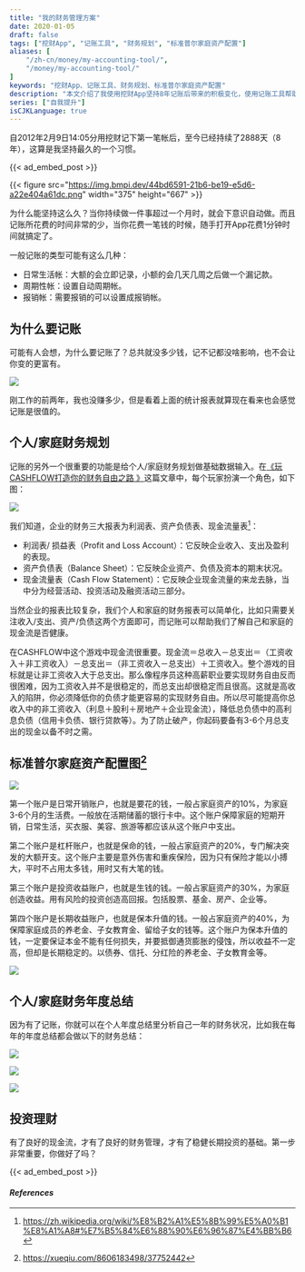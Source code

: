 ```yaml
---
title: "我的财务管理方案"
date: 2020-01-05
draft: false
tags: ["挖财App", "记账工具", "财务规划", "标准普尔家庭资产配置"]
aliases: [
    "/zh-cn/money/my-accounting-tool/",
    "/money/my-accounting-tool/"
]
keywords: "挖财App、记账工具、财务规划、标准普尔家庭资产配置"
description: "本文介绍了我使用挖财App坚持8年记账后带来的积极变化，使用记账工具帮助我分析个人以及家庭财务规划最终帮助我作出更好的投资理财决策"
series: ["自我提升"]
isCJKLanguage: true
---
```


自2012年2月9日14:05分用挖财记下第一笔帐后，至今已经持续了2888天（8年），这算是我坚持最久的一个习惯。

{{< ad_embed_post >}}

{{< figure src="https://img.bmpi.dev/44bd6591-21b6-be19-e5d6-a22e404a61dc.png" width="375" height="667" >}}

为什么能坚持这么久？当你持续做一件事超过一个月时，就会下意识自动做。而且记账所花费的时间非常的少，当你花费一笔钱的时候，随手打开App花费1分钟时间就搞定了。

一般记账的类型可能有这么几种：

* 日常生活帐：大额的会立即记录，小额的会几天几周之后做一个漏记款。
* 周期性帐：设置自动周期帐。
* 报销帐：需要报销的可以设置成报销帐。

## 为什么要记账

可能有人会想，为什么要记账了？总共就没多少钱，记不记都没啥影响，也不会让你变的更富有。

![](https://img.bmpi.dev/3461797f-6a16-e9a5-a01c-f583d7086b49.png)

刚工作的前两年，我也没赚多少，但是看着上面的统计报表就算现在看来也会感觉记账是很值的。

## 个人/家庭财务规划

记账的另外一个很重要的功能是给个人/家庭财务规划做基础数据输入。在[《玩CASHFLOW打造你的财务自由之路
》](/zh-cn/money/play-cashflow-to-build-your-financial-freedom/)这篇文章中，每个玩家扮演一个角色，如下图：

![](https://img.bmpi.dev/50b9672e-1e01-62f1-421c-400de71e9145.png)

我们知道，企业的财务三大报表为利润表、资产负债表、现金流量表[^0]：

* 利润表/ 损益表（Profit and Loss Account）：它反映企业收入、支出及盈利的表现。
* 资产负债表（Balance Sheet）：它反映企业资产、负债及资本的期末状况。
* 现金流量表（Cash Flow Statement）：它反映企业现金流量的来龙去脉，当中分为经营活动、投资活动及融资活动三部分。

当然企业的报表比较复杂，我们个人和家庭的财务报表可以简单化，比如只需要关注收入/支出、资产/负债这两个方面即可，而记账可以帮助我们了解自己和家庭的现金流是否健康。

在CASHFLOW中这个游戏中现金流很重要。现金流＝总收入－总支出＝（工资收入＋非工资收入）－总支出＝（非工资收入－总支出）＋工资收入。整个游戏的目标就是让非工资收入大于总支出。那么像程序员这种高薪职业要实现财务自由反而很困难，因为工资收入并不是很稳定的，而总支出却很稳定而且很高。这就是高收入的陷阱，你必须降低你的负债才能更容易的实现财务自由。所以尽可能提高你总收入中的非工资收入（利息＋股利＋房地产＋企业现金流），降低总负债中的高利息负债（信用卡负债、银行贷款等）。为了防止破产，你起码要备有3-6个月总支出的现金以备不时之需。

## 标准普尔家庭资产配置图[^1]

![](https://img.bmpi.dev/9573f343-53f4-c8da-e390-aa2d21f47e00.png)

第一个账户是日常开销账户，也就是要花的钱，一般占家庭资产的10%，为家庭3-6个月的生活费。一般放在活期储蓄的银行卡中。这个账户保障家庭的短期开销，日常生活，买衣服、美容、旅游等都应该从这个账户中支出。

第二个账户是杠杆账户，也就是保命的钱，一般占家庭资产的20%，专门解决突发的大额开支。这个账户主要是意外伤害和重疾保险，因为只有保险才能以小搏大，平时不占用太多钱，用时又有大笔的钱。

第三个账户是投资收益账户，也就是生钱的钱。一般占家庭资产的30%，为家庭创造收益。用有风险的投资创造高回报。包括股票、基金、房产、企业等。

第四个账户是长期收益账户，也就是保本升值的钱。一般占家庭资产的40%，为保障家庭成员的养老金、子女教育金、留给子女的钱等。这个账户为保本升值的钱，一定要保证本金不能有任何损失，并要抵御通货膨胀的侵蚀，所以收益不一定高，但却是长期稳定的。以债券、信托、分红险的养老金、子女教育金等。

![](https://img.bmpi.dev/990650ad-5a41-3fa5-4647-28fe20962e2f.png)

## 个人/家庭财务年度总结

因为有了记账，你就可以在个人年度总结里分析自己一年的财务状况，比如我在每年的年度总结都会做以下的财务总结：

![](https://img.bmpi.dev/d503ac59-645a-ae16-8d44-9bf546384c31.png)

![](https://img.bmpi.dev/ab66bbd1-0439-c495-54b8-55464f96b955.png)

![](https://img.bmpi.dev/02084a0e-8eb6-8064-6c81-f79a77cc469a.png)

## 投资理财

有了良好的现金流，才有了良好的财务管理，才有了稳健长期投资的基础。第一步非常重要，你做好了吗？

{{< ad_embed_post >}}

#### *References*
[^0]: <https://zh.wikipedia.org/wiki/%E8%B2%A1%E5%8B%99%E5%A0%B1%E8%A1%A8#%E7%B5%84%E6%88%90%E6%96%87%E4%BB%B6>
[^1]: <https://xueqiu.com/8606183498/37752442>
